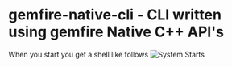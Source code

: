 # gemfire-native-cli - CLI written using gemfire Native C++ API's

When you start you get a shell like follows 
![System Starts](https://raw.github.com/davinash/gemfire-native-cli/master/private/images/ncshell1.jpg)
